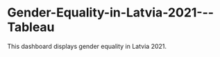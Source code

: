 # Gender-Equality-in-Latvia-2021---Tableau
This dashboard displays gender equality in Latvia 2021.


